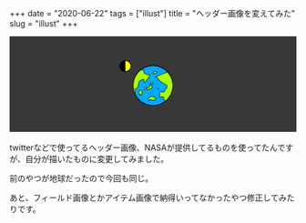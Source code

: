 +++
date = "2020-06-22"
tags = ["illust"]
title = "ヘッダー画像を変えてみた"
slug = "illust"
+++

![](/img/game/f_hosi_1.2.png)

twitterなどで使ってるヘッダー画像、NASAが提供してるものを使ってたんですが、自分が描いたものに変更してみました。

前のやつが地球だったので今回も同じ。

あと、フィールド画像とかアイテム画像で納得いってなかったやつ修正してみたりです。

